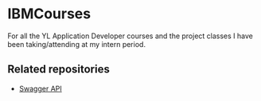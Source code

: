 # IBMCourses

For all the YL Application Developer courses and the project classes I have been taking/attending at my intern period.

## Related repositories

- [Swagger API](https://github.com/jamilligioielli/swagger_api)
